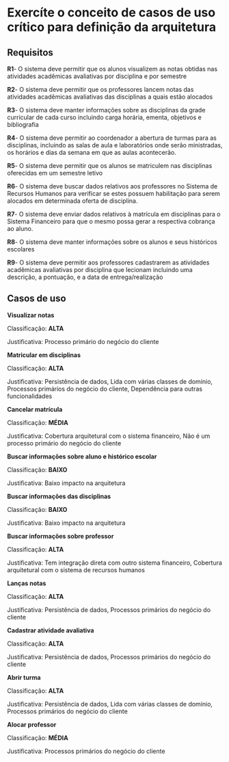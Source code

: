 # Exercíte o conceito de casos de uso crítico para definição da arquitetura

## Requisitos

**R1**- O sistema deve permitir que os alunos visualizem as notas obtidas nas atividades acadêmicas avaliativas por disciplina e por semestre

**R2**- O sistema deve permitir que os professores lancem notas das atividades acadêmicas avaliativas das disciplinas a quais estão alocados

**R3**- O sistema deve manter informações sobre as disciplinas da grade curricular de cada curso incluindo carga horária, ementa, objetivos e bibliografia

**R4**- O sistema deve permitir ao coordenador a abertura de turmas para as disciplinas, incluindo as salas de aula e laboratórios onde serão ministradas, os horários e dias da semana em que as aulas acontecerão.

**R5**- O sistema deve permitir que os alunos se matriculem nas disciplinas oferecidas em um semestre letivo

**R6**- O sistema deve buscar dados relativos aos professores no Sistema de Recursos Humanos para verificar se estes possuem habilitação para serem alocados em determinada oferta de disciplina.

**R7**- O sistema deve enviar dados relativos à matrícula em disciplinas para o Sistema Financeiro para que o mesmo possa gerar a respectiva cobrança ao aluno.

**R8**- O sistema deve manter informações sobre os alunos e seus históricos escolares

**R9**- O sistema deve permitir aos professores cadastrarem as atividades acadêmicas avaliativas por disciplina que lecionam incluindo uma descrição, a pontuação, e a data de entrega/realização

## Casos de uso

**Visualizar notas**

Classificação: **ALTA**

Justificativa: Processo primário do negócio do cliente

**Matricular em disciplinas**

Classificação: **ALTA**

Justificativa: Persistência de dados, Lida com várias classes de domínio, Processos primários do negócio do cliente, Dependência para outras funcionalidades

**Cancelar matrícula**

Classificação: **MÉDIA**

Justificativa: Cobertura arquitetural com o sistema financeiro, Não é um processo primário do negócio do cliente

**Buscar informações sobre aluno e histórico escolar**

Classificação: **BAIXO**

Justificativa: Baixo impacto na arquitetura

**Buscar informações das disciplinas**

Classificação: **BAIXO**

Justificativa: Baixo impacto na arquitetura

**Buscar informações sobre professor**

Classificação: **ALTA**

Justificativa: Tem integração direta com outro sistema financeiro, Cobertura arquitetural com o sistema de recursos humanos

**Lanças notas**

Classificação: **ALTA**

Justificativa: Persistência de dados, Processos primários do negócio do cliente

**Cadastrar atividade avaliativa**

Classificação: **ALTA**

Justificativa: Persistência de dados, Processos primários do negócio do cliente

**Abrir turma**

Classificação: **ALTA**

Justificativa: Persistência de dados, Lida com várias classes de domínio,  Processos primários do negócio do cliente

**Alocar professor**

Classificação: **MÉDIA**

Justificativa: Processos primários do negócio do cliente
